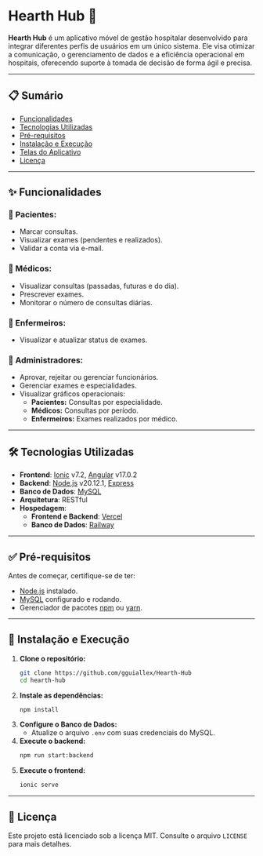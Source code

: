 # Hearth Hub 🏥

**Hearth Hub** é um aplicativo móvel de gestão hospitalar desenvolvido para integrar diferentes perfis de usuários em um único sistema. Ele visa otimizar a comunicação, o gerenciamento de dados e a eficiência operacional em hospitais, oferecendo suporte à tomada de decisão de forma ágil e precisa.

---

## 📋 Sumário
- [Funcionalidades](#-funcionalidades)
- [Tecnologias Utilizadas](#-tecnologias-utilizadas)
- [Pré-requisitos](#-pré-requisitos)
- [Instalação e Execução](#-instalação-e-execução)
- [Telas do Aplicativo](#-telas-do-aplicativo)
- [Licença](#-licença)

---

## ✨ Funcionalidades

### 📌 Pacientes:
- Marcar consultas.
- Visualizar exames (pendentes e realizados).
- Validar a conta via e-mail.

### 📌 Médicos:
- Visualizar consultas (passadas, futuras e do dia).
- Prescrever exames.
- Monitorar o número de consultas diárias.

### 📌 Enfermeiros:
- Visualizar e atualizar status de exames.

### 📌 Administradores:
- Aprovar, rejeitar ou gerenciar funcionários.
- Gerenciar exames e especialidades.
- Visualizar gráficos operacionais:
  - **Pacientes:** Consultas por especialidade.
  - **Médicos:** Consultas por período.
  - **Enfermeiros:** Exames realizados por médico.

---

## 🛠 Tecnologias Utilizadas
- **Frontend**: [Ionic](https://ionicframework.com) v7.2, [Angular](https://angular.io) v17.0.2
- **Backend**: [Node.js](https://nodejs.org) v20.12.1, [Express](https://expressjs.com)
- **Banco de Dados**: [MySQL](https://www.mysql.com)
- **Arquitetura**: RESTful
- **Hospedagem**:
  - **Frontend e Backend**: [Vercel](https://vercel.com)
  - **Banco de Dados**: [Railway](https://railway.app)

---

## ✅ Pré-requisitos
Antes de começar, certifique-se de ter:
- [Node.js](https://nodejs.org) instalado.
- [MySQL](https://www.mysql.com) configurado e rodando.
- Gerenciador de pacotes [npm](https://www.npmjs.com) ou [yarn](https://yarnpkg.com).

---

## 🚀 Instalação e Execução

1. **Clone o repositório:**
   ```bash
   git clone https://github.com/gguiallex/Hearth-Hub
   cd hearth-hub
   ```
2. **Instale as dependências:**
    ```bash
    npm install
    ```
3. **Configure o Banco de Dados:**
    - Atualize o arquivo `.env` com suas credenciais do MySQL.
4. **Execute o backend:**
    ```bash
    npm run start:backend
    ```
5. **Execute o frontend:**
    ```bash
    ionic serve
    ```
---

## 📜 Licença
Este projeto está licenciado sob a licença MIT. Consulte o arquivo `LICENSE` para mais detalhes.
